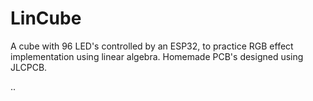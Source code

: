 # LinCube
A cube with 96 LED's controlled by an ESP32, to practice RGB effect implementation using linear algebra. Homemade PCB's designed using JLCPCB.

..
